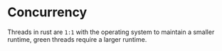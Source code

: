 # Concurrency
Threads in rust are `1:1` with the operating system to maintain a smaller runtime, green threads require a larger runtime.

